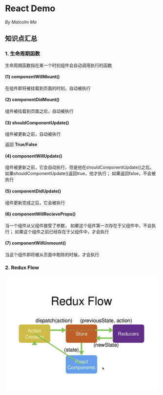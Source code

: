 # React Demo
*By Malcolm Ma*

## 知识点汇总

### 1. 生命周期函数
生命周期函数指在某一个时刻组件会自动调用执行的函数

#### (1) componentWillMount()
在组件即将被挂载到页面的时刻，自动被执行

#### (2) componentDidMount()
组件被挂载到页面之后，自动被执行

#### (3) shouldComponentUpdate()
组件被更新之前，自动被执行

返回 **True/False**

#### (4) componentWillUpdate()
组件被更新之前，它会自动执行，但是他在shouldComponentUpdate()之后。
如果shouldComponentUpdate()返回true，他才执行；
如果返回false，不会被执行

#### (5) componentDidUpdate()
组件更新完成之后，它会被执行

#### (6) componentWillRecieveProps()
当一个组件从父组件接受了参数，
如果这个组件第一次存在于父组件中，不会执行；
如果这个组件之前已经存在于父组件中，才会执行

#### (7) componentWillUnmount()
当这个组件即将被从页面中剔除的时候，才会执行

### 2. Redux Flow

![Image](ReduxFlow.PNG)


